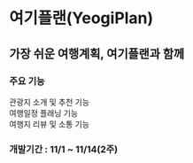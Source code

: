 # 여기플랜(YeogiPlan)

## 가장 쉬운 여행계획, 여기플랜과 함께

### 주요 기능 
관광지 소개 및 추천 기능  
여행일정 플래닝 기능  
여행지 리뷰 및 소통 기능  

### 개발기간 : 11/1 ~ 11/14(2주)